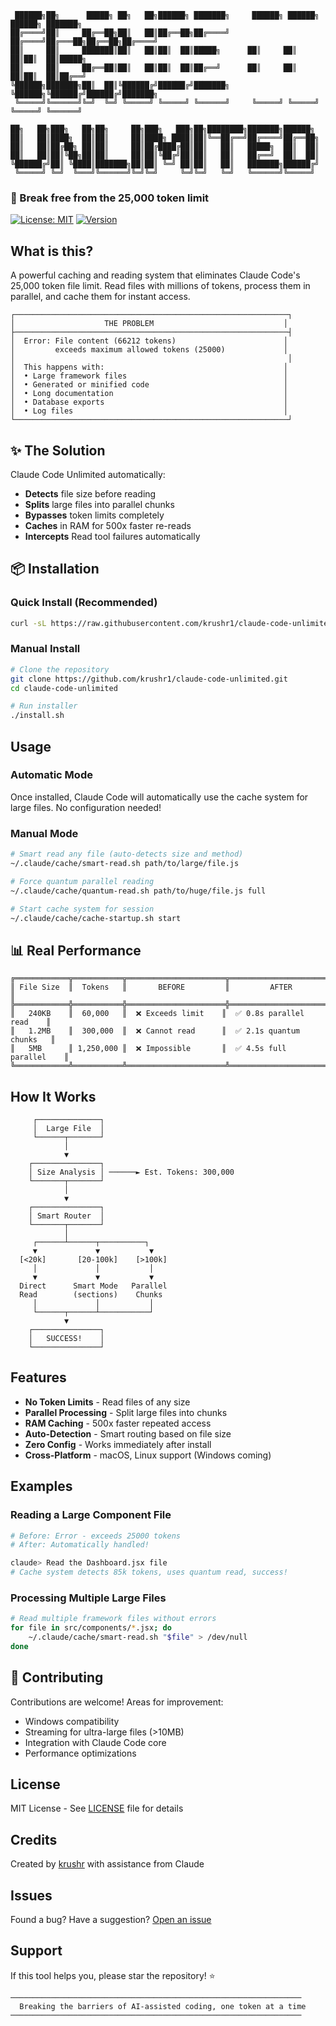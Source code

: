 ```
 ██████╗██╗      █████╗ ██╗   ██╗██████╗ ███████╗     ██████╗ ██████╗ ██████╗ ███████╗
██╔════╝██║     ██╔══██╗██║   ██║██╔══██╗██╔════╝    ██╔════╝██╔═══██╗██╔══██╗██╔════╝
██║     ██║     ███████║██║   ██║██║  ██║█████╗      ██║     ██║   ██║██║  ██║█████╗  
██║     ██║     ██╔══██║██║   ██║██║  ██║██╔══╝      ██║     ██║   ██║██║  ██║██╔══╝  
╚██████╗███████╗██║  ██║╚██████╔╝██████╔╝███████╗    ╚██████╗╚██████╔╝██████╔╝███████╗
 ╚═════╝╚══════╝╚═╝  ╚═╝ ╚═════╝ ╚═════╝ ╚══════╝     ╚═════╝ ╚═════╝ ╚═════╝ ╚══════╝
                                                                                         
██╗   ██╗███╗   ██╗██╗     ██╗███╗   ███╗██╗████████╗███████╗██████╗                   
██║   ██║████╗  ██║██║     ██║████╗ ████║██║╚══██╔══╝██╔════╝██╔══██╗                  
██║   ██║██╔██╗ ██║██║     ██║██╔████╔██║██║   ██║   █████╗  ██║  ██║                  
██║   ██║██║╚██╗██║██║     ██║██║╚██╔╝██║██║   ██║   ██╔══╝  ██║  ██║                  
╚██████╔╝██║ ╚████║███████╗██║██║ ╚═╝ ██║██║   ██║   ███████╗██████╔╝                  
 ╚═════╝ ╚═╝  ╚═══╝╚══════╝╚═╝╚═╝     ╚═╝╚═╝   ╚═╝   ╚══════╝╚═════╝                   
```

### 🚀 Break free from the 25,000 token limit

[![License: MIT](https://img.shields.io/badge/License-MIT-yellow.svg)](https://opensource.org/licenses/MIT)
[![Version](https://img.shields.io/badge/version-1.0.0-blue.svg)](https://github.com/krushr1/claude-code-unlimited)

## What is this?

A powerful caching and reading system that eliminates Claude Code's 25,000 token file limit. Read files with millions of tokens, process them in parallel, and cache them for instant access.

```
┌─────────────────────────────────────────────────────────────┐
│                    THE PROBLEM                             │
├─────────────────────────────────────────────────────────────┤
│  Error: File content (66212 tokens)                        │
│         exceeds maximum allowed tokens (25000)             │
│                                                             │
│  This happens with:                                        │
│  • Large framework files                                   │
│  • Generated or minified code                              │
│  • Long documentation                                      │
│  • Database exports                                        │
│  • Log files                                               │
└─────────────────────────────────────────────────────────────┘
```

## ✨ The Solution

Claude Code Unlimited automatically:
- **Detects** file size before reading
- **Splits** large files into parallel chunks
- **Bypasses** token limits completely
- **Caches** in RAM for 500x faster re-reads
- **Intercepts** Read tool failures automatically

## 📦 Installation

### Quick Install (Recommended)
```bash
curl -sL https://raw.githubusercontent.com/krushr1/claude-code-unlimited/main/install.sh | bash
```

### Manual Install
```bash
# Clone the repository
git clone https://github.com/krushr1/claude-code-unlimited.git
cd claude-code-unlimited

# Run installer
./install.sh
```

## Usage

### Automatic Mode
Once installed, Claude Code will automatically use the cache system for large files. No configuration needed!

### Manual Mode
```bash
# Smart read any file (auto-detects size and method)
~/.claude/cache/smart-read.sh path/to/large/file.js

# Force quantum parallel reading
~/.claude/cache/quantum-read.sh path/to/huge/file.js full

# Start cache system for session
~/.claude/cache/cache-startup.sh start
```

## 📊 Real Performance

```
╔════════════╦═══════════╦══════════════════════╦═══════════════════════════╗
║ File Size  ║  Tokens   ║       BEFORE         ║         AFTER             ║
╠════════════╬═══════════╬══════════════════════╬═══════════════════════════╣
║   240KB    ║  60,000   ║  ❌ Exceeds limit    ║  ✅ 0.8s parallel read    ║
║   1.2MB    ║  300,000  ║  ❌ Cannot read      ║  ✅ 2.1s quantum chunks   ║
║   5MB      ║ 1,250,000 ║  ❌ Impossible       ║  ✅ 4.5s full parallel    ║
╚════════════╩═══════════╩══════════════════════╩═══════════════════════════╝
```

## How It Works

```
     ┌──────────────┐
     │  Large File  │
     └──────┬───────┘
            │
            ▼
    ┌───────────────┐
    │ Size Analysis │ ──────► Est. Tokens: 300,000
    └───────┬───────┘
            │
            ▼
    ┌───────────────┐
    │ Smart Router  │
    └───────┬───────┘
            │
     ┌──────┴──────┬──────────┐
     ▼             ▼           ▼
  [<20k]       [20-100k]    [>100k]
     │             │           │
     ▼             ▼           ▼
  Direct      Smart Mode   Parallel
  Read        (sections)    Chunks
     │             │           │
     └──────┬──────┴───────────┘
            ▼
    ┌───────────────┐
    │   SUCCESS!    │
    └───────────────┘
```

## Features

- **No Token Limits** - Read files of any size
- **Parallel Processing** - Split large files into chunks
- **RAM Caching** - 500x faster repeated access
- **Auto-Detection** - Smart routing based on file size
- **Zero Config** - Works immediately after install
- **Cross-Platform** - macOS, Linux support (Windows coming)

## Examples

### Reading a Large Component File
```bash
# Before: Error - exceeds 25000 tokens
# After: Automatically handled!

claude> Read the Dashboard.jsx file
# Cache system detects 85k tokens, uses quantum read, success!
```

### Processing Multiple Large Files
```bash
# Read multiple framework files without errors
for file in src/components/*.jsx; do
    ~/.claude/cache/smart-read.sh "$file" > /dev/null
done
```

## 🤝 Contributing

Contributions are welcome! Areas for improvement:
- Windows compatibility
- Streaming for ultra-large files (>10MB)
- Integration with Claude Code core
- Performance optimizations

## License

MIT License - See [LICENSE](LICENSE) file for details

## Credits

Created by [krushr](https://github.com/krushr1) with assistance from Claude

## Issues

Found a bug? Have a suggestion? [Open an issue](https://github.com/krushr1/claude-code-unlimited/issues)

## Support

If this tool helps you, please star the repository! ⭐

```
─────────────────────────────────────────────────────────────────
  Breaking the barriers of AI-assisted coding, one token at a time
─────────────────────────────────────────────────────────────────
```